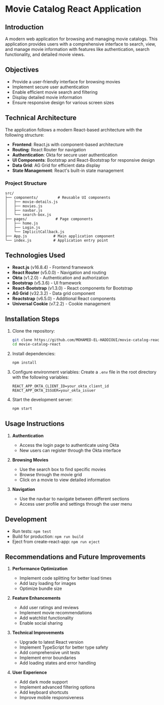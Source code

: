 # Movie Catalog React Application

## Introduction
A modern web application for browsing and managing movie catalogs. This application provides users with a comprehensive interface to search, view, and manage movie information with features like authentication, search functionality, and detailed movie views.

## Objectives
- Provide a user-friendly interface for browsing movies
- Implement secure user authentication
- Enable efficient movie search and filtering
- Display detailed movie information
- Ensure responsive design for various screen sizes

## Technical Architecture
The application follows a modern React-based architecture with the following structure:
- **Frontend**: React.js with component-based architecture
- **Routing**: React Router for navigation
- **Authentication**: Okta for secure user authentication
- **UI Components**: Bootstrap and React-Bootstrap for responsive design
- **Data Grid**: AG Grid for efficient data display
- **State Management**: React's built-in state management

### Project Structure
```
src/
├── components/         # Reusable UI components
│   ├── movie-details.js
│   ├── movies.js
│   ├── navbar.js
│   └── search-box.js
├── pages/             # Page components
│   ├── home.js
│   ├── Login.js
│   └── ImplicitCallback.js
├── App.js            # Main application component
└── index.js          # Application entry point
```

## Technologies Used
- **React.js** (v16.8.4) - Frontend framework
- **React Router** (v5.0.0) - Navigation and routing
- **Okta** (v1.2.0) - Authentication and authorization
- **Bootstrap** (v5.3.6) - UI framework
- **React-Bootstrap** (v1.3.0) - React components for Bootstrap
- **AG Grid** (v32.3.2) - Data grid component
- **Reactstrap** (v6.5.0) - Additional React components
- **Universal Cookie** (v7.2.2) - Cookie management

## Installation Steps
1. Clone the repository:
   ```bash
   git clone https://github.com/MOHAMED-EL-HADDIOUI/movie-catalog-react.git
   cd movie-catalog-react
   ```

2. Install dependencies:
   ```bash
   npm install
   ```

3. Configure environment variables:
   Create a `.env` file in the root directory with the following variables:
   ```
   REACT_APP_OKTA_CLIENT_ID=your_okta_client_id
   REACT_APP_OKTA_ISSUER=your_okta_issuer
   ```

4. Start the development server:
   ```bash
   npm start
   ```

## Usage Instructions
1. **Authentication**
   - Access the login page to authenticate using Okta
   - New users can register through the Okta interface

2. **Browsing Movies**
   - Use the search box to find specific movies
   - Browse through the movie grid
   - Click on a movie to view detailed information

3. **Navigation**
   - Use the navbar to navigate between different sections
   - Access user profile and settings through the user menu

## Development
- Run tests: `npm test`
- Build for production: `npm run build`
- Eject from create-react-app: `npm run eject`

## Recommendations and Future Improvements
1. **Performance Optimization**
   - Implement code splitting for better load times
   - Add lazy loading for images
   - Optimize bundle size

2. **Feature Enhancements**
   - Add user ratings and reviews
   - Implement movie recommendations
   - Add watchlist functionality
   - Enable social sharing

3. **Technical Improvements**
   - Upgrade to latest React version
   - Implement TypeScript for better type safety
   - Add comprehensive unit tests
   - Implement error boundaries
   - Add loading states and error handling

4. **User Experience**
   - Add dark mode support
   - Implement advanced filtering options
   - Add keyboard shortcuts
   - Improve mobile responsiveness
